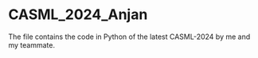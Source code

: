 # CASML_2024_Anjan
The file contains the code in Python of the latest CASML-2024 by me and my teammate.
